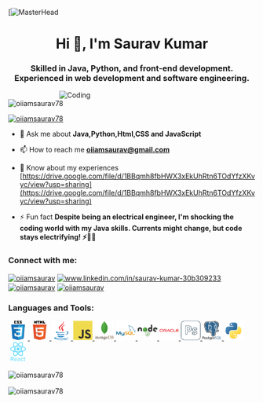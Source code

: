 [![MasterHead](https://matcha.fyi/content/images/size/w600/2021/09/programmers.gif)
<h1 align="center">Hi 👋, I'm Saurav Kumar</h1>
<h3 align="center">Skilled in Java, Python, and front-end development. Experienced in web development and software engineering.</h3>
<img align="right" alt="Coding" width="400" src="https://cdn.dribbble.com/users/1162077/screenshots/3848914/programmer.gif">


<p align="left"> <img src="https://komarev.com/ghpvc/?username=oiiamsaurav78&label=Profile%20views&color=0e75b6&style=flat" alt="oiiamsaurav78" /> </p>

<p align="left"> <a href="https://github.com/ryo-ma/github-profile-trophy"><img src="https://github-profile-trophy.vercel.app/?username=oiiamsaurav78" alt="oiiamsaurav78" /></a> </p>

- 💬 Ask me about **Java,Python,Html,CSS and JavaScript**

- 📫 How to reach me **oiiamsaurav@gmail.com**

- 📄 Know about my experiences [https://drive.google.com/file/d/1BBqmh8fbHWX3xEkUhRtn6TOdYfzXKvyc/view?usp=sharing](https://drive.google.com/file/d/1BBqmh8fbHWX3xEkUhRtn6TOdYfzXKvyc/view?usp=sharing)

- ⚡ Fun fact **Despite being an electrical engineer, I'm shocking the coding world with my Java skills. Currents might change, but code stays electrifying! ⚡👨‍💻**

<h3 align="left">Connect with me:</h3>
<p align="left">
<a href="https://twitter.com/oiiamsaurav" target="blank"><img align="center" src="https://raw.githubusercontent.com/rahuldkjain/github-profile-readme-generator/master/src/images/icons/Social/twitter.svg" alt="oiiamsaurav" height="30" width="40" /></a>
<a href="https://linkedin.com/in/saurav-kumar-30b309233" target="blank"><img align="center" src="https://raw.githubusercontent.com/rahuldkjain/github-profile-readme-generator/master/src/images/icons/Social/linked-in-alt.svg" alt="www.linkedin.com/in/saurav-kumar-30b309233" height="30" width="40" /></a>
<a href="https://instagram.com/oiiamsaurav" target="blank"><img align="center" src="https://raw.githubusercontent.com/rahuldkjain/github-profile-readme-generator/master/src/images/icons/Social/instagram.svg" alt="oiiamsaurav" height="30" width="40" /></a>
<a href="https://www.leetcode.com/oiiamsaurav" target="blank"><img align="center" src="https://raw.githubusercontent.com/rahuldkjain/github-profile-readme-generator/master/src/images/icons/Social/leet-code.svg" alt="oiiamsaurav" height="30" width="40" /></a>
</p>

<h3 align="left">Languages and Tools:</h3>
<p align="left"> <a href="https://www.w3schools.com/css/" target="_blank" rel="noreferrer"> <img src="https://raw.githubusercontent.com/devicons/devicon/master/icons/css3/css3-original-wordmark.svg" alt="css3" width="40" height="40"/> </a> <a href="https://www.w3.org/html/" target="_blank" rel="noreferrer"> <img src="https://raw.githubusercontent.com/devicons/devicon/master/icons/html5/html5-original-wordmark.svg" alt="html5" width="40" height="40"/> </a> <a href="https://www.java.com" target="_blank" rel="noreferrer"> <img src="https://raw.githubusercontent.com/devicons/devicon/master/icons/java/java-original.svg" alt="java" width="40" height="40"/> </a> <a href="https://developer.mozilla.org/en-US/docs/Web/JavaScript" target="_blank" rel="noreferrer"> <img src="https://raw.githubusercontent.com/devicons/devicon/master/icons/javascript/javascript-original.svg" alt="javascript" width="40" height="40"/> </a> <a href="https://www.mongodb.com/" target="_blank" rel="noreferrer"> <img src="https://raw.githubusercontent.com/devicons/devicon/master/icons/mongodb/mongodb-original-wordmark.svg" alt="mongodb" width="40" height="40"/> </a> <a href="https://www.mysql.com/" target="_blank" rel="noreferrer"> <img src="https://raw.githubusercontent.com/devicons/devicon/master/icons/mysql/mysql-original-wordmark.svg" alt="mysql" width="40" height="40"/> </a> <a href="https://nodejs.org" target="_blank" rel="noreferrer"> <img src="https://raw.githubusercontent.com/devicons/devicon/master/icons/nodejs/nodejs-original-wordmark.svg" alt="nodejs" width="40" height="40"/> </a> <a href="https://www.oracle.com/" target="_blank" rel="noreferrer"> <img src="https://raw.githubusercontent.com/devicons/devicon/master/icons/oracle/oracle-original.svg" alt="oracle" width="40" height="40"/> </a> <a href="https://www.photoshop.com/en" target="_blank" rel="noreferrer"> <img src="https://raw.githubusercontent.com/devicons/devicon/master/icons/photoshop/photoshop-line.svg" alt="photoshop" width="40" height="40"/> </a> <a href="https://www.postgresql.org" target="_blank" rel="noreferrer"> <img src="https://raw.githubusercontent.com/devicons/devicon/master/icons/postgresql/postgresql-original-wordmark.svg" alt="postgresql" width="40" height="40"/> </a> <a href="https://www.python.org" target="_blank" rel="noreferrer"> <img src="https://raw.githubusercontent.com/devicons/devicon/master/icons/python/python-original.svg" alt="python" width="40" height="40"/> </a> <a href="https://reactjs.org/" target="_blank" rel="noreferrer"> <img src="https://raw.githubusercontent.com/devicons/devicon/master/icons/react/react-original-wordmark.svg" alt="react" width="40" height="40"/> </a> </p>

<p><img align="center" src="https://github-readme-stats.vercel.app/api/top-langs?username=oiiamsaurav78&show_icons=true&locale=en&layout=compact" alt="oiiamsaurav78" /></p>

<p><img align="center" src="https://github-readme-streak-stats.herokuapp.com/?user=oiiamsaurav78&" alt="oiiamsaurav78" /></p>
